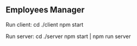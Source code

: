 ## Employees Manager
Run client:
cd ./client 
npm start

Run server:
cd ./server 
npm start | npm run server